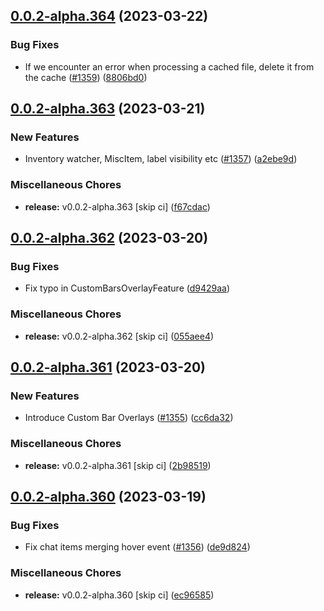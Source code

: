 ## [0.0.2-alpha.364](https://github.com/Wynntils/Artemis/compare/v0.0.2-alpha.363...v0.0.2-alpha.364) (2023-03-22)


### Bug Fixes

* If we encounter an error when processing a cached file, delete it from the cache ([#1359](https://github.com/Wynntils/Artemis/issues/1359)) ([8806bd0](https://github.com/Wynntils/Artemis/commit/8806bd06786ae2e44f7f92f68ffaa3cac5d6b84d))

## [0.0.2-alpha.363](https://github.com/Wynntils/Artemis/compare/v0.0.2-alpha.362...v0.0.2-alpha.363) (2023-03-21)


### New Features

* Inventory watcher, MiscItem, label visibility etc ([#1357](https://github.com/Wynntils/Artemis/issues/1357)) ([a2ebe9d](https://github.com/Wynntils/Artemis/commit/a2ebe9d4dcc08b84b750fc11d71d576016a93a41))


### Miscellaneous Chores

* **release:** v0.0.2-alpha.363 [skip ci] ([f67cdac](https://github.com/Wynntils/Artemis/commit/f67cdac4341aac113c965573a3ac31178a845f71))

## [0.0.2-alpha.362](https://github.com/Wynntils/Artemis/compare/v0.0.2-alpha.361...v0.0.2-alpha.362) (2023-03-20)


### Bug Fixes

* Fix typo in CustomBarsOverlayFeature ([d9429aa](https://github.com/Wynntils/Artemis/commit/d9429aa834f47fcf5256409489f5c429ddcab457))


### Miscellaneous Chores

* **release:** v0.0.2-alpha.362 [skip ci] ([055aee4](https://github.com/Wynntils/Artemis/commit/055aee49135691c5a0a125fcea4302db83847254))

## [0.0.2-alpha.361](https://github.com/Wynntils/Artemis/compare/v0.0.2-alpha.360...v0.0.2-alpha.361) (2023-03-20)


### New Features

* Introduce Custom Bar Overlays ([#1355](https://github.com/Wynntils/Artemis/issues/1355)) ([cc6da32](https://github.com/Wynntils/Artemis/commit/cc6da32c7ff622bebef4ab40e2a6c3d006cb2167))


### Miscellaneous Chores

* **release:** v0.0.2-alpha.361 [skip ci] ([2b98519](https://github.com/Wynntils/Artemis/commit/2b985193f52c1078dd7b11defe5055b37910c6a4))

## [0.0.2-alpha.360](https://github.com/Wynntils/Artemis/compare/v0.0.2-alpha.359...v0.0.2-alpha.360) (2023-03-19)


### Bug Fixes

* Fix chat items merging hover event ([#1356](https://github.com/Wynntils/Artemis/issues/1356)) ([de9d824](https://github.com/Wynntils/Artemis/commit/de9d824c566987e05324d710ad25a232b2560738))


### Miscellaneous Chores

* **release:** v0.0.2-alpha.360 [skip ci] ([ec96585](https://github.com/Wynntils/Artemis/commit/ec9658508e8e95eedffab6454ef0c5211c658ca7))

